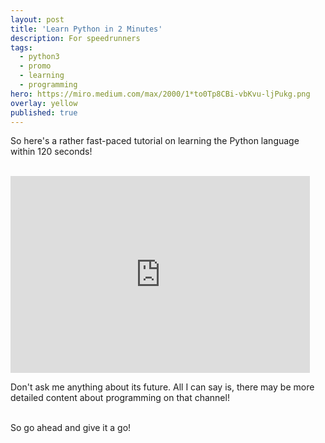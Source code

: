 ```yaml
---
layout: post
title: 'Learn Python in 2 Minutes'
description: For speedrunners
tags:
  - python3
  - promo
  - learning
  - programming
hero: https://miro.medium.com/max/2000/1*to0Tp8CBi-vbKvu-ljPukg.png
overlay: yellow
published: true
---
```


So here's a rather fast-paced tutorial on learning the Python language within 120 seconds!
<br><br>

<iframe width="95%" height="315" src="https://www.youtube.com/embed/3KvcnCZ0tLM" title="YouTube video player" frameborder="0" allow="accelerometer; autoplay; clipboard-write; encrypted-media; gyroscope; picture-in-picture" allowfullscreen></iframe>

Don't ask me anything about its future. All I can say is, there may be more detailed content about programming on that channel!
<br><br>

So go ahead and give it a go!
